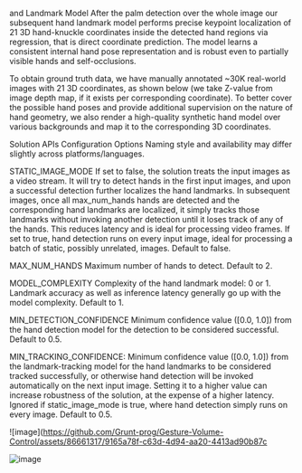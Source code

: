 
and Landmark Model
After the palm detection over the whole image our subsequent hand landmark model performs precise keypoint localization of 21 3D hand-knuckle coordinates inside the detected hand regions via regression, that is direct coordinate prediction. The model learns a consistent internal hand pose representation and is robust even to partially visible hands and self-occlusions.

To obtain ground truth data, we have manually annotated ~30K real-world images with 21 3D coordinates, as shown below (we take Z-value from image depth map, if it exists per corresponding coordinate). To better cover the possible hand poses and provide additional supervision on the nature of hand geometry, we also render a high-quality synthetic hand model over various backgrounds and map it to the corresponding 3D coordinates.

Solution APIs
Configuration Options
Naming style and availability may differ slightly across platforms/languages.

STATIC_IMAGE_MODE
If set to false, the solution treats the input images as a video stream. It will try to detect hands in the first input images, and upon a successful detection further localizes the hand landmarks. In subsequent images, once all max_num_hands hands are detected and the corresponding hand landmarks are localized, it simply tracks those landmarks without invoking another detection until it loses track of any of the hands. This reduces latency and is ideal for processing video frames. If set to true, hand detection runs on every input image, ideal for processing a batch of static, possibly unrelated, images. Default to false.

MAX_NUM_HANDS
Maximum number of hands to detect. Default to 2.

MODEL_COMPLEXITY
Complexity of the hand landmark model: 0 or 1. Landmark accuracy as well as inference latency generally go up with the model complexity. Default to 1.

MIN_DETECTION_CONFIDENCE
Minimum confidence value ([0.0, 1.0]) from the hand detection model for the detection to be considered successful. Default to 0.5.



MIN_TRACKING_CONFIDENCE:
Minimum confidence value ([0.0, 1.0]) from the landmark-tracking model for the hand landmarks to be considered tracked successfully, or otherwise hand detection will be invoked automatically on the next input image. Setting it to a higher value can increase robustness of the solution, at the expense of a higher latency. Ignored if static_image_mode is true, where hand detection simply runs on every image. Default to 0.5.




![image](https://github.com/Grunt-prog/Gesture-Volume-Control/assets/86661317/9165a78f-c63d-4d94-aa20-4413ad90b87c


![image](https://github.com/Grunt-prog/Gesture-Volume-Control/assets/86661317/90789db4-aef6-4511-8cb7-71ec7c80c4d8)

